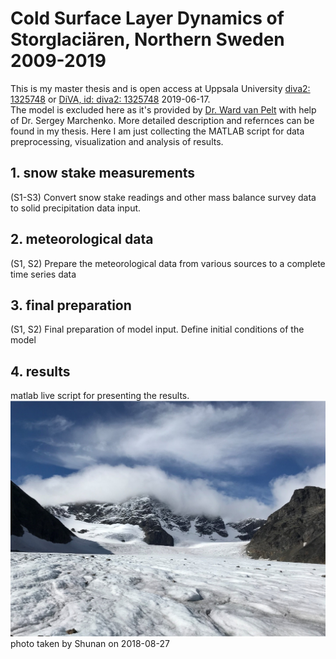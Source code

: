 # Cold Surface Layer Dynamics of Storglaciären, Northern Sweden 2009-2019
This is my master thesis and is open access at Uppsala University [diva2: 1325748](http://uu.diva-portal.org/smash/record.jsf?pid=diva2%3A1325748) or [DiVA, id: diva2: 1325748](http://www.diva-portal.org/smash/record.jsf?pid=diva2%3A1325748) 2019-06-17. \
The model is excluded here as it's provided by [Dr. Ward van Pelt](http://www.wardvanpelt.com/) with help of Dr. Sergey Marchenko. More detailed description and refernces can be found in my thesis. Here I am just collecting the MATLAB script for data preprocessing, visualization and analysis of results. 

## 1. snow stake measurements
(S1-S3) Convert snow stake readings and other mass balance survey data to solid precipitation data input. 
## 2. meteorological data
(S1, S2) Prepare the meteorological data from various sources to a complete time series data 
## 3. final preparation
(S1, S2) Final preparation of model input. Define initial conditions of the model
## 4. results
matlab live script for presenting the results. \
![storglaciaren](results/storglaciaren.png) \
photo taken by Shunan on 2018-08-27
